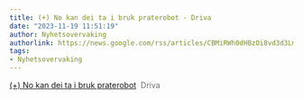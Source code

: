 ```yaml
---
title: (+) No kan dei ta i bruk praterobot - Driva
date: "2023-11-19 11:51:19"
author: Nyhetsovervaking
authorlink: https://news.google.com/rss/articles/CBMiRWh0dHBzOi8vd3d3LmRyaXZhLm5vL255aGV0ZXIvaS9tUW9McXYvbm8ta2FuLWRlaS10YS1pLWJydWstcHJhdGVyb2JvdNIBAA?oc=5
tags:
- Nyhetsovervaking
---
```

<a href="https://news.google.com/rss/articles/CBMiRWh0dHBzOi8vd3d3LmRyaXZhLm5vL255aGV0ZXIvaS9tUW9McXYvbm8ta2FuLWRlaS10YS1pLWJydWstcHJhdGVyb2JvdNIBAA?oc=5" target="_blank">(+) No kan dei ta i bruk praterobot</a>&nbsp;&nbsp;<font color="#6f6f6f">Driva</font>